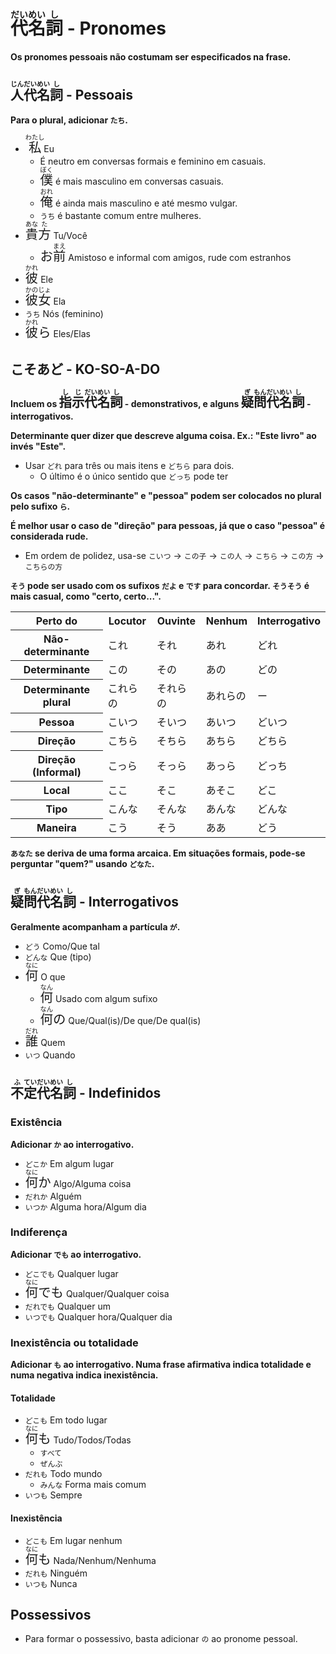 # <ruby>代<rt>だい</rt>名<rt>めい</rt>詞<rt>し</rt></ruby> - Pronomes

**Os pronomes pessoais não costumam ser especificados na frase.**

## <ruby>人<rt>じん</rt>代<rt>だい</rt>名<rt>めい</rt>詞<rt>し</rt></ruby> - Pessoais

**Para o plural, adicionar `たち`.**

-   <font size="5"><code><ruby>私<rt>わたし</rt></ruby></code></font> Eu
    -   É neutro em conversas formais e feminino em casuais.
    -   <font size="5"><code><ruby>僕<rt>ぼく</rt></ruby></code></font> é mais masculino em conversas casuais.
    -   <font size="5"><code><ruby>俺<rt>おれ</rt></ruby></code></font> é ainda mais masculino e até mesmo vulgar.
    -   `うち` é bastante comum entre mulheres.
-   <font size="5"><code><ruby>貴<rt>あな</rt>方<rt>た</rt></ruby></code></font> Tu/Você
    -   <font size="5"><code>お<ruby>前<rt>まえ</rt></ruby></code></font> Amistoso e informal com amigos, rude com estranhos
-   <font size="5"><code><ruby>彼<rt>かれ</rt></ruby></code></font> Ele
-   <font size="5"><code><ruby>彼<rt>かの</rt>女<rt>じょ</rt></ruby></code></font> Ela
-   `うち` Nós (feminino)
-   <font size="5"><code><ruby>彼<rt>かれ</rt></ruby>ら</code></font> Eles/Elas

## こそあど - KO-SO-A-DO

**Incluem os <font size="5"><code><ruby>指<rt>し</rt>示<rt>じ</rt>代<rt>だい</rt>名<rt>めい</rt>詞<rt>し</rt></ruby></code></font> - demonstrativos, e alguns <font size="5"><code><ruby>疑<rt>ぎ</rt>問<rt>もん</rt>代<rt>だい</rt>名<rt>めい</rt>詞<rt>し</rt></ruby></code></font> - interrogativos.**

**Determinante quer dizer que descreve alguma coisa. Ex.: "Este livro" ao invés "Este".**

-   Usar `どれ` para três ou mais itens e `どちら` para dois.
    -   O último é o único sentido que `どっち` pode ter

**Os casos "não-determinante" e "pessoa" podem ser colocados no plural pelo sufixo `ら`.**

**É melhor usar o caso de "direção" para pessoas, já que o caso "pessoa" é considerada rude.**

-   Em ordem de polidez, usa-se `こいつ` → `この子` → `この人` → `こちら` → `この方` → `こちらの方`

**`そう` pode ser usado com os sufixos `だよ` e `です` para concordar. `そうそう` é mais casual, como "certo, certo...".**

<table>
    <tr>
        <th>Perto do</th>
        <th>Locutor</th>
        <th>Ouvinte</th>
        <th>Nenhum</th>
        <th>Interrogativo</th>
    </tr>
    <tr>
        <th>Não-determinante</th>
        <td>これ</td>
        <td>それ</td>
        <td>あれ</td>
        <td>どれ</td>
    </tr>
    <tr>
        <th>Determinante</th>
        <td>この</td>
        <td>その</td>
        <td>あの</td>
        <td>どの</td>
    </tr>
    <tr>
        <th>Determinante plural</th>
        <td>これらの</td>
        <td>それらの</td>
        <td>あれらの</td>
        <td>ー</td>
    </tr>
    <tr>
        <th>Pessoa</th>
        <td>こいつ</td>
        <td>そいつ</td>
        <td>あいつ</td>
        <td>どいつ</td>
    </tr>
    <tr>
        <th>Direção</th>
        <td>こちら</td>
        <td>そちら</td>
        <td>あちら</td>
        <td>どちら</td>
    </tr>
    <tr>
        <th>Direção (Informal)</th>
        <td>こっら</td>
        <td>そっら</td>
        <td>あっら</td>
        <td>どっち</td>
    </tr>
    <tr>
        <th>Local</th>
        <td>ここ</td>
        <td>そこ</td>
        <td>あそこ</td>
        <td>どこ</td>
    </tr>
    <tr>
        <th>Tipo</th>
        <td>こんな</td>
        <td>そんな</td>
        <td>あんな</td>
        <td>どんな</td>
    </tr>
    <tr>
        <th>Maneira</th>
        <td>こう</td>
        <td>そう</td>
        <td>ああ</td>
        <td>どう</td>
    </tr>
</table>

**`あなた` se deriva de uma forma arcaica. Em situações formais, pode-se perguntar "quem?" usando `どなた`.**

## <ruby>疑<rt>ぎ</rt>問<rt>もん</rt>代<rt>だい</rt>名<rt>めい</rt>詞<rt>し</rt></ruby> - Interrogativos

**Geralmente acompanham a partícula `が`.**

-   `どう` Como/Que tal
-   `どんな` Que (tipo)
-   <font size="5"><code><ruby>何<rt>なに</rt></ruby></code></font> O que
    -   <font size="5"><code><ruby>何<rt>なん</rt></ruby></code></font> Usado com algum sufixo
    -   <font size="5"><code><ruby>何<rt>なん</rt>の</ruby></code></font> Que/Qual(is)/De que/De qual(is)
-   <font size="5"><code><ruby>誰<rt>だれ</rt></ruby></code></font> Quem
-   `いつ` Quando

## <ruby>不<rt>ふ</rt>定<rt>てい</rt>代<rt>だい</rt>名<rt>めい</rt>詞<rt>し</rt></ruby> - Indefinidos

### Existência

**Adicionar `か` ao interrogativo.**

-   `どこか` Em algum lugar
-   <font size="5"><code><ruby>何<rt>なに</rt></ruby>か</code></font> Algo/Alguma coisa
-   `だれか` Alguém
-   `いつか` Alguma hora/Algum dia

### Indiferença

**Adicionar `でも` ao interrogativo.**

-   `どこでも` Qualquer lugar
-   <font size="5"><code><ruby>何<rt>なに</rt></ruby>でも</code></font> Qualquer/Qualquer coisa
-   `だれでも` Qualquer um
-   `いつでも` Qualquer hora/Qualquer dia

### Inexistência ou totalidade

**Adicionar `も` ao interrogativo. Numa frase afirmativa indica totalidade e numa negativa indica inexistência.**

#### Totalidade

-   `どこも` Em todo lugar
-   <font size="5"><code><ruby>何<rt>なに</rt></ruby>も</code></font> Tudo/Todos/Todas
    -   `すべて`
    -   `ぜんぶ`
-   `だれも` Todo mundo
    -   `みんな` Forma mais comum
-   `いつも` Sempre

#### Inexistência

-   `どこも` Em lugar nenhum
-   <font size="5"><code><ruby>何<rt>なに</rt></ruby>も</code></font> Nada/Nenhum/Nenhuma
-   `だれも` Ninguém
-   `いつも` Nunca

## Possessivos

-   Para formar o possessivo, basta adicionar `の` ao pronome pessoal.
